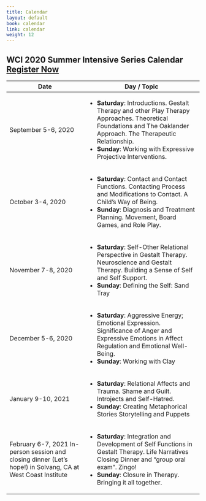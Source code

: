 ```yaml
---
title: Calendar
layout: default
book: calendar
link: calendar
weight: 12
---
```

<h2 class="header-title text-center">WCI 2020 Summer Intensive Series Calendar <a href="/register" class="btn btn-danger">Register Now</a></h2>
<table class="table table-striped table-bordered">
  <thead>
    <tr>
        <th>Date</th>
        <th>Day / Topic</th>
    </tr>
  </thead>
  <tbody>
    <tr>
        <td>September 5-6, 2020</td>
        <td>
            <ul>
                <li><strong>Saturday</strong>: Introductions. Gestalt Therapy and other Play Therapy Approaches.  Theoretical Foundations and The Oaklander Approach. The Therapeutic Relationship.</li>
                <li><strong>Sunday</strong>: Working with Expressive Projective Interventions.</li>
            </ul>
        </td>
    </tr>
    <tr>
        <td>October 3-4, 2020</td>
        <td>
            <ul>
                <li><strong>Saturday</strong>: Contact and Contact Functions.  Contacting Process and Modifications to Contact.  A Child’s Way of Being.</li>
                <li><strong>Sunday</strong>: Diagnosis and Treatment Planning.  Movement, Board Games, and Role Play.</li>
            </ul>
        </td>
    </tr>
    <tr>
        <td>November 7-8, 2020</td>
        <td>
            <ul>
                <li><strong>Saturday</strong>: Self-Other Relational Perspective in Gestalt Therapy. Neuroscience and Gestalt Therapy. Building a Sense of Self and Self Support.</li>
                <li><strong>Sunday</strong>: Defining the Self: Sand Tray</li>
            </ul>
        </td>
    </tr>
    <tr>
        <td>December 5-6, 2020</td>
        <td>
            <ul>
                <li><strong>Saturday</strong>: Aggressive Energy; Emotional Expression.  Significance of Anger and Expressive Emotions in Affect Regulation and Emotional Well-Being.</li>
                <li><strong>Sunday</strong>: Working with Clay</li>
            </ul>
        </td>
    </tr>
    <tr>
        <td>January 9-10, 2021</td>
        <td>
            <ul>
                <li><strong>Saturday</strong>: Relational Affects and Trauma.  Shame and Guilt.  Introjects and Self-Hatred.</li>
                <li><strong>Sunday</strong>: Creating Metaphorical Stories Storytelling and Puppets</li>
            </ul>
        </td>
    </tr>
    <tr>
        <td>February 6-7, 2021  In-person session and closing dinner  (Let’s hope!) in Solvang, CA at West Coast Institute</td>
        <td>
            <ul>
                <li><strong>Saturday</strong>: Integration and Development of Self Functions in Gestalt Therapy. Life Narratives Closing Dinner and “group oral exam”. Zingo!</li>
                <li><strong>Sunday</strong>: Closure in Therapy. Bringing it all together.</li>
            </ul>
        </td>
    </tr>                    
  </tbody>
</table>
